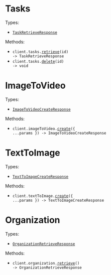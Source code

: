 # Tasks

Types:

- <code><a href="./src/resources/tasks.ts">TaskRetrieveResponse</a></code>

Methods:

- <code title="get /v1/tasks/{id}">client.tasks.<a href="./src/resources/tasks.ts">retrieve</a>(id) -> TaskRetrieveResponse</code>
- <code title="delete /v1/tasks/{id}">client.tasks.<a href="./src/resources/tasks.ts">delete</a>(id) -> void</code>

# ImageToVideo

Types:

- <code><a href="./src/resources/image-to-video.ts">ImageToVideoCreateResponse</a></code>

Methods:

- <code title="post /v1/image_to_video">client.imageToVideo.<a href="./src/resources/image-to-video.ts">create</a>({ ...params }) -> ImageToVideoCreateResponse</code>

# TextToImage

Types:

- <code><a href="./src/resources/text-to-image.ts">TextToImageCreateResponse</a></code>

Methods:

- <code title="post /v1/text_to_image">client.textToImage.<a href="./src/resources/text-to-image.ts">create</a>({ ...params }) -> TextToImageCreateResponse</code>

# Organization

Types:

- <code><a href="./src/resources/organization.ts">OrganizationRetrieveResponse</a></code>

Methods:

- <code title="get /v1/organization">client.organization.<a href="./src/resources/organization.ts">retrieve</a>() -> OrganizationRetrieveResponse</code>
